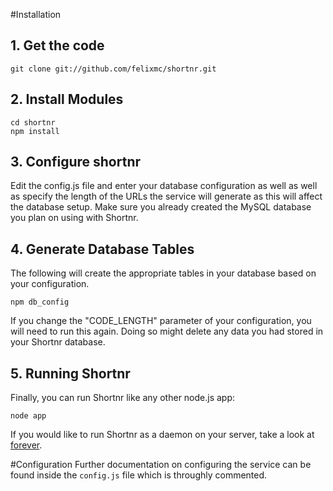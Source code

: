 #Installation

## 1. Get the code

	git clone git://github.com/felixmc/shortnr.git

## 2. Install Modules

	cd shortnr
	npm install

## 3. Configure shortnr

Edit the config.js file and enter your database configuration as well as well as specify the length of the URLs the service will generate as this will affect the database setup.
Make sure you already created the MySQL database you plan on using with Shortnr.

## 4. Generate Database Tables

The following will create the appropriate tables in your database based on your configuration. 

	npm db_config

If you change the "CODE_LENGTH" parameter of your configuration, you will need to run this again. Doing so might delete any data you had stored in your Shortnr database.

## 5. Running Shortnr

Finally, you can run Shortnr like any other node.js app:

	node app

If you would like to run Shortnr as a daemon on your server, take a look at [forever](https://github.com/nodejitsu/forever).

#Configuration
Further documentation on configuring the service can be found inside the `config.js` file which is throughly commented.
